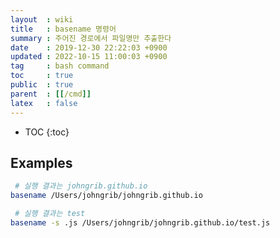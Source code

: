 ```yaml
---
layout  : wiki
title   : basename 명령어
summary : 주어진 경로에서 파일명만 추출한다
date    : 2019-12-30 22:22:03 +0900
updated : 2022-10-15 11:00:03 +0900
tag     : bash command
toc     : true
public  : true
parent  : [[/cmd]]
latex   : false
---
```

* TOC
{:toc}

## Examples
```sh
 # 실행 결과는 johngrib.github.io
basename /Users/johngrib/johngrib.github.io

 # 실행 결과는 test
basename -s .js /Users/johngrib/johngrib.github.io/test.js
```

